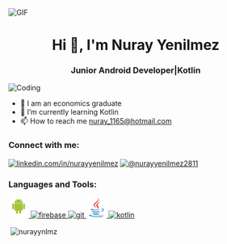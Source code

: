 <img align="middle" alt="GIF" src="https://miro.medium.com/max/1400/1*CDCeyYxNhl-VTM0-MtmC-Q.png" width="9000" height="400" />
<h1 align="center">Hi 👋, I'm Nuray Yenilmez</h1>
<h3 align="center">Junior Android Developer|Kotlin</h3>
 
 
 <img aling="middle" alt="Coding" width="400" src="https://media.tenor.com/S59bPkT0pqcAAAAC/programming.gif">
 
- 📝 I am an economics graduate
- 🌱 I’m currently learning Kotlin
- 📫 How to reach me nuray_1165@hotmail.com  
<h3 align="left">Connect with me:</h3>
<p align="left">
<a href="https://linkedin.com/in/nurayyenilmez/" target="blank"><img align="center" src="https://raw.githubusercontent.com/rahuldkjain/github-profile-readme-generator/master/src/images/icons/Social/linked-in-alt.svg" alt="linkedin.com/in/nurayyenilmez" height="30" width="40" /></a>
<a href="https://medium.com/@nurayyenilmez2811" target="blank"><img align="center" src="https://raw.githubusercontent.com/rahuldkjain/github-profile-readme-generator/master/src/images/icons/Social/medium.svg" alt="@nurayyenilmez2811" height="30" width="40" /></a>
</p>

<h3 align="left">Languages and Tools:</h3>
<p align="left"> <a href="https://developer.android.com" target="_blank" rel="noreferrer"> <img src="https://raw.githubusercontent.com/devicons/devicon/master/icons/android/android-original-wordmark.svg" alt="android" width="40" height="40"/> </a> <a href="https://firebase.google.com/" target="_blank" rel="noreferrer"> <img src="https://www.vectorlogo.zone/logos/firebase/firebase-icon.svg" alt="firebase" width="40" height="40"/> </a> <a href="https://git-scm.com/" target="_blank" rel="noreferrer"> <img src="https://www.vectorlogo.zone/logos/git-scm/git-scm-icon.svg" alt="git" width="40" height="40"/> </a> <a href="https://www.java.com" target="_blank" rel="noreferrer"> <img src="https://raw.githubusercontent.com/devicons/devicon/master/icons/java/java-original.svg" alt="java" width="40" height="40"/> </a> <a href="https://kotlinlang.org" target="_blank" rel="noreferrer"> <img src="https://www.vectorlogo.zone/logos/kotlinlang/kotlinlang-icon.svg" alt="kotlin" width="40" height="40"/> </a> </p>

<p>&nbsp;<img align="center" src="https://github-readme-stats.vercel.app/api?username=nurayynlmz&show_icons=true&locale=en" alt="nurayynlmz" /></p>
